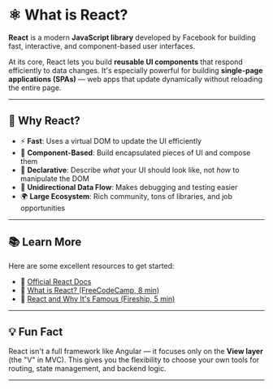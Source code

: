 # ⚛️ What is React?

**React** is a modern **JavaScript library** developed by Facebook for building fast, interactive, and component-based user interfaces.

At its core, React lets you build **reusable UI components** that respond efficiently to data changes. It's especially powerful for building **single-page applications (SPAs)** — web apps that update dynamically without reloading the entire page.

---

## 🚀 Why React?

- ⚡ **Fast**: Uses a virtual DOM to update the UI efficiently
- 🧩 **Component-Based**: Build encapsulated pieces of UI and compose them
- 🔁 **Declarative**: Describe _what_ your UI should look like, not _how_ to manipulate the DOM
- 🔄 **Unidirectional Data Flow**: Makes debugging and testing easier
- 🌍 **Large Ecosystem**: Rich community, tons of libraries, and job opportunities

---

## 📚 Learn More

Here are some excellent resources to get started:

- 📘 [Official React Docs](https://react.dev/)
- 🎥 [What is React? (FreeCodeCamp, 8 min)](https://www.youtube.com/watch?v=s2skans2dP4)
- 🎥 [React and Why It's Famous (Fireship, 5 min)](https://www.youtube.com/watch?v=N3AkSS5hXMA)

---

## 💡 Fun Fact

React isn't a full framework like Angular — it focuses only on the **View layer** (the "V" in MVC). This gives you the flexibility to choose your own tools for routing, state management, and backend logic.

---
